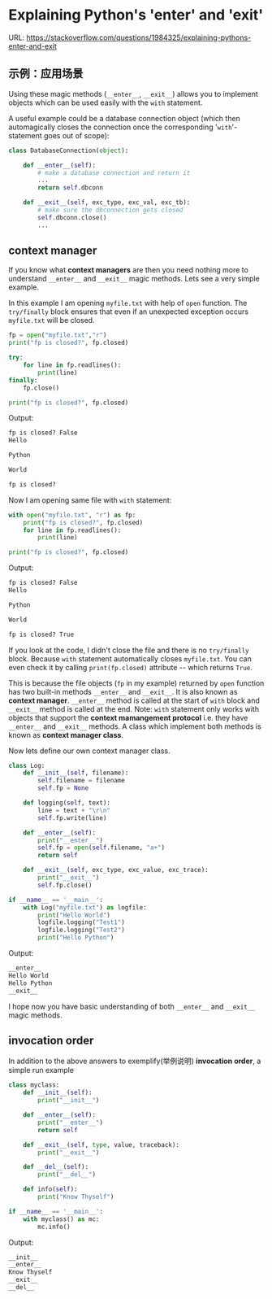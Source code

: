 # Explaining Python's '__enter__' and '__exit__'

URL: https://stackoverflow.com/questions/1984325/explaining-pythons-enter-and-exit

## 示例：应用场景

Using these magic methods (`__enter__`, `__exit__`) allows you to implement objects which can be used easily with the `with` statement.

A useful example could be a database connection object (which then automagically closes the connection once the corresponding '`with`'-statement goes out of scope):

```python
class DatabaseConnection(object):

    def __enter__(self):
        # make a database connection and return it
        ...
        return self.dbconn

    def __exit__(self, exc_type, exc_val, exc_tb):
        # make sure the dbconnection gets closed
        self.dbconn.close()
        ...
```

## context manager

If you know what **context managers** are then you need nothing more to understand `__enter__` and `__exit__` magic methods. Lets see a very simple example.

In this example I am opening `myfile.txt` with help of `open` function. The `try/finally` block ensures that even if an unexpected exception occurs `myfile.txt` will be closed.

```python
fp = open("myfile.txt","r")
print("fp is closed?", fp.closed)

try:
    for line in fp.readlines():
        print(line)
finally:
    fp.close()

print("fp is closed?", fp.closed)
```

Output:

```txt
fp is closed? False
Hello

Python

World

fp is closed? 
```

Now I am opening same file with `with` statement:

```python
with open("myfile.txt", "r") as fp:
    print("fp is closed?", fp.closed)
    for line in fp.readlines():
        print(line)

print("fp is closed?", fp.closed)
```

Output:

```txt
fp is closed? False
Hello

Python

World

fp is closed? True
```

If you look at the code, I didn't close the file and there is no `try/finally` block. Because `with` statement automatically closes `myfile.txt`. You can even check it by calling `print(fp.closed)` attribute -- which returns `True`.

This is because the file objects (`fp` in my example) returned by `open` function has two built-in methods `__enter__` and `__exit__`. It is also known as **context manager**. `__enter__` method is called at the start of `with` block and `__exit__` method is called at the end. Note: `with` statement only works with objects that support the **context mamangement protocol** i.e. they have `__enter__` and `__exit__` methods. A class which implement both methods is known as **context manager class**.

Now lets define our own context manager class.

```python
class Log:
    def __init__(self, filename):
        self.filename = filename
        self.fp = None

    def logging(self, text):
        line = text + "\r\n"
        self.fp.write(line)

    def __enter__(self):
        print("__enter__")
        self.fp = open(self.filename, "a+")
        return self

    def __exit__(self, exc_type, exc_value, exc_trace):
        print("__exit__")
        self.fp.close()

if __name__ == '__main__': 
    with Log("myfile.txt") as logfile:
        print("Hello World")
        logfile.logging("Test1")
        logfile.logging("Test2")
        print("Hello Python")
```

Output:

```txt
__enter__
Hello World
Hello Python
__exit__
```

I hope now you have basic understanding of both `__enter__` and `__exit__` magic methods.

## invocation order

In addition to the above answers to exemplify(举例说明) **invocation order**, a simple run example

```python
class myclass:
    def __init__(self):
        print("__init__")

    def __enter__(self):
        print("__enter__")
        return self

    def __exit__(self, type, value, traceback):
        print("__exit__")

    def __del__(self):
        print("__del__")

    def info(self):
        print("Know Thyself")

if __name__ == '__main__': 
    with myclass() as mc:
        mc.info()
```

Output:

```txt
__init__
__enter__
Know Thyself
__exit__
__del__
```









